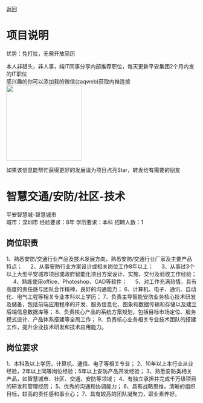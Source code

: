[返回](../)

# 项目说明

优势：免打扰，无需开放简历

本人非猎头，非人事，纯IT同事分享内部推荐职位，每天更新平安集团2个月内发的IT职位  
感兴趣的你可以添加我的微信(zaqweb)获取内推连接  
<img src="https://github.com/zaqweb/PA-IT-JOBS/blob/master/WechatICode.jpeg"  height="200" width="200">

如果该信息能帮忙获得更好的发展请为项目点亮Star，转发给有需要的朋友

# 智慧交通/安防/社区-技术
平安智慧城-智慧城市  
城市：深圳市 经验要求：8年 学历要求：本科  招聘人数：1

## 岗位职责
1、熟悉安防/交通行业产品及技术发展方向，熟悉安防/交通行业厂家及主要产品特点； 　
2、从事安防行业方案设计或相关岗位工作8年以上； 　
3、从事过3个以上大型平安城市项目或政府智能化项目方案设计、实施、交付及验收工作经验； 　
4、熟练使用office、Photoshop、CAD等软件； 　
5、对工作充满热情，具有高度的责任感与团队合作精神，良好的沟通能力；
6、计算机、电子、通讯、自动化、电气工程等相关专业本科以上学历；
7、负责主导智能安防业务核心技术研发及储备，包括前端应用程序的开发、服务信息化、图象和数据传输和存储以及建立后端信息数据库等； 
8、负责核心产品的系统方案规划，包括目标市场定位、服务模式设计、产品体系搭建等全局工作； 
9、负责核心业务相关专业技术团队的搭建工作，提升企业技术研发和技术应用能力。

## 岗位要求
1、本科及以上学历，计算机、通信、电子等相关专业； 
2、10年以上本行业从业经验，2年以上同等岗位经验；5年以上安防产品开发经验；
3、熟悉安防类相关产品，如智慧城市、社区、交通，安防等领域；
4、有独立承担并完成千万级项目的研发和管理经历；
5、优秀的沟通和协调能力；
6、具有战略思维，清晰的组织目标，较高的责任感和事业心；
7、具有较高的团队凝聚力，职业素养好。




